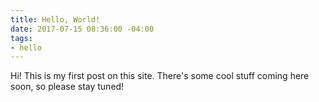 ```yaml
---
title: Hello, World!
date: 2017-07-15 08:36:00 -04:00
tags:
- hello
---
```


Hi! This is my first post on this site. There's some cool stuff coming here soon, so please stay tuned!